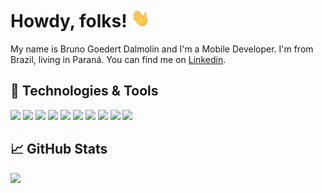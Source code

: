 # Howdy, folks! <img src="wave.gif" width="30px" height="30px" />

My name is Bruno Goedert Dalmolin and I'm a Mobile Developer. I'm from Brazil, living in Paraná. You can find me on [Linkedin](https://www.linkedin.com/in/bruno-goedert-dalmolin/).

## 🔧 Technologies & Tools
![](https://img.shields.io/badge/OS-mac%20os-0078D6?style=for-the-badge&logo=apple&logoColor=white&labelColor=171637)
![](https://img.shields.io/badge/OS-Windows-0078D6?style=for-the-badge&logo=windows&logoColor=white&labelColor=171637)
![](https://img.shields.io/badge/Editor-Android_Studio-0078D6?style=for-the-badge&logo=android&logoColor=white&labelColor=171637)
![](https://img.shields.io/badge/Code-Flutter-0078D6?style=for-the-badge&logo=flutter&logoColor=white&labelColor=171637)
![](https://img.shields.io/badge/Code-Dart-0078D6?style=for-the-badge&logo=dart&logoColor=white&labelColor=171637)
![](https://img.shields.io/badge/Tools-Firebase-0078D6?style=for-the-badge&logo=firebase&logoColor=white&labelColor=171637)
![](https://img.shields.io/badge/Tools-SQLite-0078D6?style=for-the-badge&logo=sqlite&logoColor=white&labelColor=171637)
![](https://img.shields.io/badge/Tools-Postman-0078D6?style=for-the-badge&logo=Postman&logoColor=white&labelColor=171637)
![](https://img.shields.io/badge/Shell-Bash-0078D6?style=for-the-badge&logo=GNU%20Bash&logoColor=white&labelColor=171637)
![](https://img.shields.io/badge/Cloud-Amazon_AWS-0078D6?style=for-the-badge&logo=amazonaws&logoColor=white&labelColor=171637)

## &#x1f4c8; GitHub Stats
<a href="https://github.com/GoedertDalmolin"><img src="https://github-readme-streak-stats.herokuapp.com/?user=GoedertDalmolin&stroke=ffffff&background=171637&ring=0078D6&fire=0078D6&currStreakNum=ffffff&currStreakLabel=0078D6&sideNums=ffffff&sideLabels=ffffff&dates=ffffff&hide_border=true" /></a>
